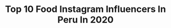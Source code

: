 ---
title: Top 10 Food Instagram Influencers In Peru In 2020
description: >-
  Find top food Instagram influencers in Peru in 2020. Most popular hashtags: #comidaperuana #peruvianfood #peru.
platform: Instagram
hits: 64
text_top: See the top-rated Instagram profiles on inBeat.
text_bottom: inBeat holds 64 Instagram influencers like this in Peru for you to work with.
profiles:
  - username: "veggienazi"
    fullname: >-
      NAZARENA GARCÍA-RADA
    bio: >-
      • Real food has mud not blood •   Me dicen Nazi por Nazarena 🌼 Vegan | Sportaholic
    location: "Peru"
    followers: 43894
    engagement: 1856
    commentsToLikes: 0.097723
    id: ck6u7eyral4910j71g3r37h1k
    verified: false
    hashtags: "#chok"
  - username: "barbiechifa"
    fullname: >-
      Claudia Peschiera
    bio: >-
      🥠 Fashion, Laughs, Adventure, Food 🤍 Chief founder @aridaspirit 💪🏼 Activist @todosxparacas 📍Milano
    location: "Peru"
    followers: 27553
    engagement: 275
    commentsToLikes: 0.039268
    id: ck5q3jv6fl3070i11vn353eho
    verified: false
    hashtags: "#roofclimbing, #loveitaly, #lanoviamaslinda, #salvemosparacas"
  - username: "manu___mg"
    fullname: >-
      Manu
    bio: >-
      | Foodlover | Traveler 🏝 obsessed with cakes and all things sweet #manueats #manu_travels
    location: "Peru"
    followers: 4938
    engagement: 2009
    commentsToLikes: 0.028077
    id: ck6tucbacfiqx0j71qsyjhil9
    verified: false
    hashtags: "#nom, #foodphotography, #streetfood, #peru"
  - username: "placeresculpososblog"
    fullname: >-
      Magda Pérez G.
    bio: >-
      🍔Food Blogger a punto de volverse chef 📍Lima 📍Trujillo 📩 placeresculpososblog@gmail.com
    location: "Peru"
    followers: 15275
    engagement: 582
    commentsToLikes: 0.043245
    id: ck9haxy7nejmw0j788nvfr17v
    verified: false
    hashtags: "#trujillo, #guiltypleasure, #instafood, #igersperu"
  - username: "enjoy_eat_lima"
    fullname: >-
      Enjoy Eat Lima
    bio: >-
      Nos encanta comer y compartir lo que más nos gusta 🔪 Embajadores @cortez.peru 👩‍❤️‍👨 @pesaquesergio @chrystelaurich 🤩 🍽 #foodlovers 💜 ⬇️ Youtube
    location: "Peru"
    followers: 29277
    engagement: 100
    commentsToLikes: 0.126767
    id: ck8swpuivetqi0j78gdt4cwt0
    verified: false
    hashtags: "#chocolate, #almuerzo, #foodie, #manjar"
  - username: "tirifilo.foodphotography"
    fullname: >-
      Food Photography
    bio: >-
      🧔Tirifilo 🇵🇪 Lima, Peru 📸 Food and photo lover 👇 Business inquiries / Consultas o pedidos tirifilo.foodphotography@gmail.com
    location: "Peru"
    followers: 3995
    engagement: 1715
    commentsToLikes: 0.039484
    id: ckaotpxnkwyya0i78nyhu215v
    verified: false
    hashtags: "#foodphotononstop, #darkfoodphotography, #darkfoodphoto, #photographyfood"
  - username: "buenazotuplato"
    fullname: >-
      Diana Zegarra | buenazotuplato
    bio: >-
      📍 #Foodie en Lima, Perú Aquí te cuento lo que voy probando 📝 A veces intento cocinar, pero me va mejor comiendo 😉
    location: "Peru"
    followers: 11654
    engagement: 583
    commentsToLikes: 0.083885
    id: ck9wf8cw5nnya0j78y6hzpt3i
    verified: false
    hashtags: "#gastronomiaperuana, #peruvianfood, #almuerzocasero, #foodiepics"
  - username: "instafoodperu"
    fullname: >-
      Instafood Perú
    bio: >-
      👉🏻Comunidad de FOODLOVERS 👈🏻 🌏¿Quieres ser parte de la comunidad? 💌 Etiquétanos en tus 📸 y sigue a #INSTAFOODPERU 📌@hiromi_kudo @chichasour
    location: "Peru"
    followers: 114604
    engagement: 147
    commentsToLikes: 0.013585
    id: ck15qse6e4end0i19vdt5b7b6
    verified: false
    hashtags: "#foodiesencasa, #instafoodperu"
  - username: "healthy_pleasure"
    fullname: >-
      𝗦𝘆𝗹𝘃𝗶𝗮 𝗥𝗼𝗱𝗿𝗶𝗴𝘂𝗲𝘇 𝗩𝗲𝗹𝗲𝘇
    bio: >-
      Nutricionista, Raw food chef Plant based diet & Healthy lifestyle🌱 y ✈️ 🇵🇪 Consultas online w e b ￬
    location: "Peru"
    followers: 55493
    engagement: 195
    commentsToLikes: 0.100407
    id: ck5zlrnnbl9gc0i14k1khb4zx
    verified: true
    hashtags: "#plantbasedrecipe, #nutricion, #plantbased, #healthypleasure"
  - username: "copenhagen_foodie"
    fullname: >-
      Peter Atzen
    bio: >-
      Foodlover who will travel the World for excepcional food and does so as often as possible. 📌 Lima (Peru)
    location: "Peru"
    followers: 47228
    engagement: 267
    commentsToLikes: 0.019036
    id: ck15sv0ezextg0i19rqo0144a
    verified: false
    hashtags: "#simplisticfood, #restaurantfood, #gourmetfoods, #gastronomylover"
---